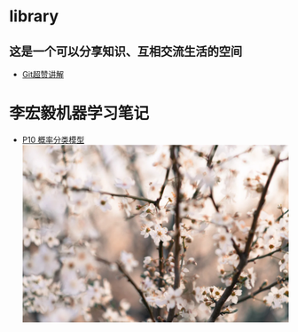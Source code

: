 # library
## 这是一个可以分享知识、互相交流生活的空间
*   [Git超赞讲解](Git/Git.md)
# 李宏毅机器学习笔记
* [P10 概率分类模型](ml-notes-LHY/chapter10/chapter10)
![](flower.jpg)
